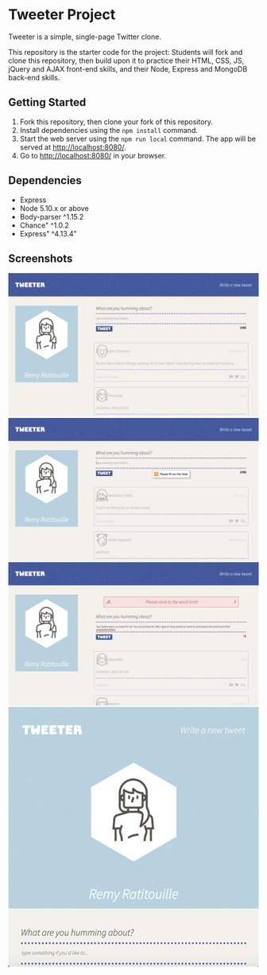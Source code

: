 # Tweeter Project

Tweeter is a simple, single-page Twitter clone.

This repository is the starter code for the project: Students will fork and clone this repository, then build upon it to practice their HTML, CSS, JS, jQuery and AJAX front-end skills, and their Node, Express and MongoDB back-end skills.

## Getting Started

1. Fork this repository, then clone your fork of this repository.
2. Install dependencies using the `npm install` command.
3. Start the web server using the `npm run local` command. The app will be served at <http://localhost:8080/>.
4. Go to <http://localhost:8080/> in your browser.

## Dependencies

- Express
- Node 5.10.x or above
- Body-parser ^1.15.2
- Chance" ^1.0.2
- Express" ^4.13.4"

## Screenshots 

!["Screenshot of main page"](https://github.com/ZoeyF75/tweeter/blob/master/docs/homescreen-tweeter.png?raw=true)
!["Screenshot of feild error"](https://github.com/ZoeyF75/tweeter/blob/master/docs/Tweeter-feild-error.png?raw=true)
!["Screenshot of error message"](https://github.com/ZoeyF75/tweeter/blob/master/docs/Tweeter-error.js.png?raw=true)
!["Screenshot of app downsized"](https://github.com/ZoeyF75/tweeter/blob/master/docs/Tweeter-smaller-view.png?raw=true)



